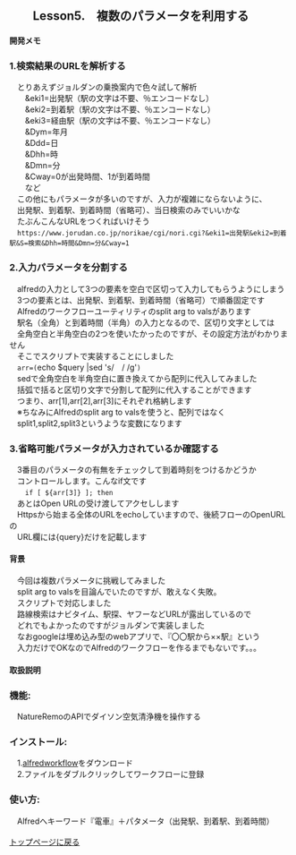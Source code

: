 ## 　　Lesson5.　複数のパラメータを利用する 
#### 開発メモ
### 1.検索結果のURLを解析する
　とりあえずジョルダンの乗換案内で色々試して解析　
<br>　　&eki1=出発駅（駅の文字は不要、％エンコードなし）
<br>　　&eki2=到着駅（駅の文字は不要、％エンコードなし）
<br>　　&eki3=経由駅（駅の文字は不要、％エンコードなし）
<br>　　&Dym=年月
<br>　　&Ddd=日
<br>　　&Dhh=時
<br>　　&Dmn=分
<br>　　&Cway=0が出発時間、1が到着時間
<br>　　など
<br>　この他にもパラメータが多いのですが、入力が複雑にならないように、
<br>　出発駅、到着駅、到着時間（省略可）、当日検索のみでいいかな
<br>　たぶんこんなURLをつくればいけそう
<br>　`https://www.jorudan.co.jp/norikae/cgi/nori.cgi?&eki1=出発駅&eki2=到着駅&S=検索&Dhh=時間&Dmn=分&Cway=1`
### 2.入力パラメータを分割する
　alfredの入力として3つの要素を空白で区切って入力してもらうようにしまう
<br>　3つの要素とは、出発駅、到着駅、到着時間（省略可）で順番固定です
<br>　Alfredのワークフローユーティリティのsplit arg to valsがあります
<br>　駅名（全角）と到着時間（半角）の入力となるので、区切り文字としては
<br>　全角空白と半角空白の2つを使いたかったのですが、その設定方法がわかりません
<br>　そこでスクリプトで実装することにしました
<br>　`arr=(`echo $query |sed  's/　/ /g'`) `
<br>　sedで全角空白を半角空白に置き換えてから配列に代入してみました
<br>　括弧で括ると区切り文字で分割して配列に代入することができます
<br>　つまり、arr[1],arr[2],arr[3]にそれぞれ格納します
<br>　※ちなみにAlfredのsplit arg to valsを使うと、配列ではなく
<br>　split1,split2,split3というような変数になります
### 3.省略可能パラメータが入力されているか確認する
　3番目のパラメータの有無をチェックして到着時刻をつけるかどうか
<br>　コントロールします。こんなif文です
<br>　　`if [ ${arr[3]} ]; then`
<br>　あとはOpen URLの受け渡してアクセしします
<br>　Httpsから始まる全体のURLをechoしていますので、後続フローのOpenURLの
<br>　URL欄には{query}だけを記載します
#### 背景
　今回は複数パラメータに挑戦してみました
<br>　split arg to valsを目論んでいたのですが、敢えなく失敗。
<br>　スクリプトで対応しました
<br>　路線検索はナビタイム、駅探、ヤフーなどURLが露出しているので
<br>　どれでもよかったのですがジョルダンで実装しました
<br>　なおgoogleは埋め込み型のwebアプリで、『〇〇駅から××駅』という
<br>　入力だけでOKなのでAlfredのワークフローを作るまでもないです。。。
#### 取扱説明
### 機能:
　NatureRemoのAPIでダイソン空気清浄機を操作する
### インストール:
　1.[alfredworkflow](https://github.com/KitanoTamotsu/norikae/releases/download/1.1/norikae.alfredworkflow.zip)をダウンロード 
<br>　2.ファイルをダブルクリックしてワークフローに登録
### 使い方:
　Alfredへキーワード『電車』＋パタメータ（出発駅、到着駅、到着時間）
<br>
<br>
[トップページに戻る](https://kitanotamotsu.github.io/)

